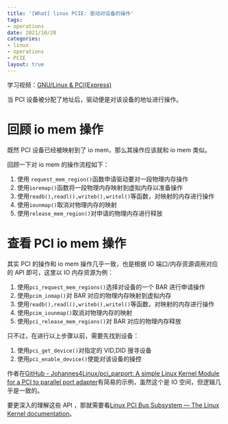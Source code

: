 ```yaml
---
title: '[What] linux PCIE: 驱动对设备的操作'
tags: 
- operations
date: 2021/10/20
categories: 
- linux
- operations
- PCIE
layout: true
---
```


学习视频：[GNU/Linux & PCI(Express)](https://www.youtube.com/playlist?list=PLCGpd0Do5-I1hZpk8zi9Zh7SCnHrIQlgT)

当 PCI 设备被分配了地址后，驱动便是对该设备的地址进行操作。

<!--more-->

# 回顾 io mem 操作

既然 PCI 设备已经被映射到了 io mem，那么其操作应该就和 io mem 类似。

回顾一下对 io mem 的操作流程如下：

1. 使用 `request_mem_region()`函数申请驱动要对一段物理内存操作
2. 使用`ioremap()`函数将一段物理内存映射到虚拟内存以准备操作
3. 使用`readb(),readl(),writeb(),writel()`等函数，对映射的内存进行操作
4. 使用`iounmap()`取消对物理内存的映射
5. 使用`release_mem_region()`对申请的物理内存进行释放

# 查看 PCI io mem 操作

其实 PCI 的操作和 io mem 操作几乎一致，也是根据 IO 端口/内存资源调用对应的 API 即可，这里以 IO 内存资源为例：

1. 使用`pci_request_mem_regions()`选择对设备的一个 BAR 进行申请操作
2. 使用`pcim_iomap()`对 BAR 对应的物理内存映射到虚拟内存
3. 使用`readb(),readl(),writeb(),writel()`等函数，对映射的内存进行操作
4. 使用`pcim_iounmap()`取消对物理内存的映射
5. 使用`pci_release_mem_regions()`对 BAR 对应的物理内存释放

只不过，在进行以上步骤以前，需要先找到设备：

1. 使用`pci_get_device()`对指定的 VID,DID 搜寻设备
2. 使用`pci_enable_device()`使能对该设备的操控

作者在[GitHub - Johannes4Linux/pci_parport: A simple Linux Kernel Module for a PCI to parallel port adapter](https://github.com/Johannes4Linux/pci_parport)有简易的示例，虽然这个是 IO 空间，但逻辑几乎是一致的。

要更深入的理解这些 API ，那就需要看[Linux PCI Bus Subsystem — The Linux Kernel documentation](https://www.kernel.org/doc/html/latest/PCI/index.html)。

